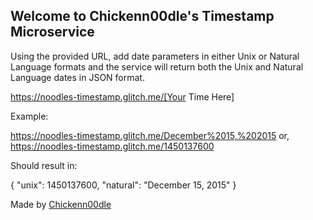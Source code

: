 ## Welcome to Chickenn00dle's Timestamp Microservice

Using the provided URL, add date parameters in either Unix or Natural Language formats and the service will return both the Unix and Natural Language dates in JSON format.

https://noodles-timestamp.glitch.me/[Your Time Here]

Example:

https://noodles-timestamp.glitch.me/December%2015,%202015 or,
https://noodles-timestamp.glitch.me/1450137600

Should result in:

{ "unix": 1450137600, "natural": "December 15, 2015" }


Made by [Chickenn00dle](https://twitter.com/ChickenN00dle)
